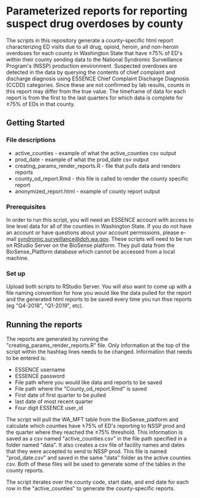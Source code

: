 # Parameterized reports for reporting suspect drug overdoses by county

The scripts in this repository generate a county-specific html report characterizing ED visits due to all drug, opioid, heroin, and non-heroin overdoses for each county in Washington State that have ≥75% of ED's within their county sending data to the National Syndromic Surveillance Program's (NSSP) production environment. Suspected overdoses are detected in the data by querying the contents of chief complaint and discharge diagnosis using ESSENCE Chief Complaint Discharge Diagnosis (CCDD) categories. Since these are not confirmed by lab results, counts in this report may differ from the true value. The timeframe of data for each report is from the first to the last quarters for which data is complete for ≥75% of EDs in that county.

## Getting Started

### File descriptions

* active_counties - example of what the active_counties csv output
* prod_date - example of what the prod_date csv output
* creating_params_render_reports.R - file that pulls data and renders reports
* county_od_report.Rmd - this file is called to render the county specific report 
* anonymized_report.html - example of county report output

### Prerequisites

In order to run this script, you will need an ESSENCE account with access to line level data for all of the counties in Washington State. If you do not have an account or have questions about your account permissions, please e-mail syndromic.surveillance@doh.wa.gov. These scripts will need to be run on RStudio Server on the BioSense platform. They pull data from the BioSense_Platform database which cannot be accessed from a local machine.    

### Set up

Upload both scripts to RStudio Server. You will also want to come up with a file naming convention for how you would like the data pulled for the report and the generated html reports to be saved every time you run thse reports (eg "Q4-2018", "Q1-2019", etc).  

## Running the reports

The reports are generated by running the "creating_params_render_reports.R" file. Only information at the top of the script within the hashtag lines needs to be changed. Information that needs to be entered is:

* ESSENCE username
* ESSENCE password
* File path where you would like data and reports to be saved
* File path where the "County_od_report.Rmd" is saved
* First date of first quarter to be pulled
* last date of most recent quarter 
* Four digit ESSENCE user_id 

The script will pull the WA_MFT table from the BioSense_platform and calculate which counties have ≥75% of ED's reporting to NSSP prod and the quarter where they reached the ≥75% threshold. This information is saved as a csv named "active_counties.csv" in the file path specified in a folder named "data". It also creates a csv file of facility names and dates that they were accepted to send to NSSP prod. This file is named "prod_date.csv" and saved in the same "data" folder as the active counties csv. Both of these files will be used to generate some of the tables in the county reports.   

The script iterates over the county code, start date, and end date for each row in the "active_counties" to generate the county-specific reports. 
